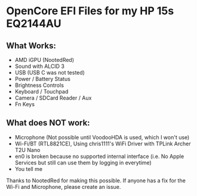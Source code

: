 # OpenCore EFI Files for my HP 15s EQ2144AU

## What Works:
- AMD iGPU (NootedRed)
- Sound with ALCID 3
- USB (USB C was not tested)
- Power / Battery Status
- Brightness Controls
- Keyboard / Touchpad
- Camera / SDCard Reader / Aux
- Fn Keys

## What does NOT work:
- Microphone (Not possible until VoodooHDA is used, which I won't use)
- Wi-Fi/BT (RTL8821CE), Using chris1111's WiFi Driver with TPLink Archer T2U Nano
- en0 is broken because no supported internal interface (i.e. No Apple Services but still can use them by logging in everytime)
- You tell me

Thanks to NootedRed for making this possible.
If anyone has a fix for the Wi-Fi and Microphone, please create an issue.
